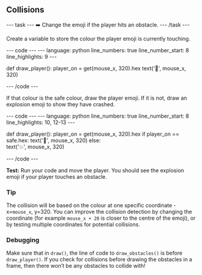 <h2 class="c-project-heading--task">Collisions</h2>

--- task ---
➡️ Change the emoji if the player hits an obstacle.
--- /task --- 
 
Create a variable to store the colour the player emoji is currently touching. 

<div class="c-project-code">
--- code ---
---
language: python
line_numbers: true
line_number_start: 8
line_highlights: 9
---
 
def draw_player():
    player_on = get(mouse_x, 320).hex
    text('🤠', mouse_x, 320)
  
--- /code ---
</div>

If that colour is the safe colour, draw the player emoji. If it is not, draw an explosion emoji to show they have crashed. 

<div class="c-project-code">
--- code ---
---
language: python
line_numbers: true
line_number_start: 8
line_highlights: 10, 12-13
---
 
def draw_player():
    player_on = get(mouse_x, 320).hex
    if player_on == safe.hex: 
        text('🤠', mouse_x, 320)
    else:  
        text('💥', mouse_x, 320)
  
--- /code ---
</div>

**Test:** Run your code and move the player. You should see the explosion emoji if your player touches an obstacle.

<div class="c-project-callout c-project-callout--tip">

### Tip

The collision will be based on the colour at one specific coordinate - x=`mouse_x`, y=320. You can improve the collision detection by changing the coordinate (for example `mouse_x + 20` is closer to the centre of the emoji), or by testing multiple coordinates for potential collisions. 

</div>

<div class="c-project-callout c-project-callout--debug">

### Debugging

Make sure that in `draw()`, the line of code to `draw_obstacles()` is before `draw_player()`. If you check for collisions before drawing the obstacles in a frame, then there won’t be any obstacles to collide with!

</div>

